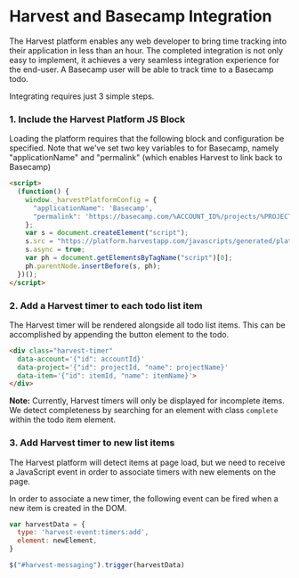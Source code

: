 # Harvest and Basecamp Integration

The Harvest platform enables any web developer to bring time tracking into their application in less than an hour. 
The completed integration is not only easy to implement, it achieves a very seamless integration experience 
for the end-user. A Basecamp user will be able to track time to a Basecamp todo. 

Integrating requires just 3 simple steps.

### 1. Include the Harvest Platform JS Block

Loading the platform requires that the following block and configuration be
specified. Note that we've set two key variables to for Basecamp, namely "applicationName" and "permalink" (which enables Harvest to link back to Basecamp)

```html
<script>
  (function() {
    window._harvestPlatformConfig = {
      "applicationName": 'Basecamp',
      "permalink": 'https://basecamp.com/%ACCOUNT_ID%/projects/%PROJECT_ID%/todos/%ITEM_ID%'
    };
    var s = document.createElement("script");
    s.src = "https://platform.harvestapp.com/javascripts/generated/platform.js";
    s.async = true;
    var ph = document.getElementsByTagName("script")[0];
    ph.parentNode.insertBefore(s, ph);
  })();
</script>
```

### 2. Add a Harvest timer to each todo list item

The Harvest timer will be rendered alongside all todo
list items. This can be accomplished by appending the
button element to the todo.

```html
<div class="harvest-timer"
  data-account='{"id": accountId}'
  data-project='{"id": projectId, "name": projectName}'
  data-item='{"id": itemId, "name": itemName}'>
</div>
```

**Note:** Currently, Harvest timers will only be
displayed for incomplete items. We detect completeness by
searching for an element with class `complete` within the
todo item element.

### 3. Add Harvest timer to new list items

The Harvest platform will detect items at page load, but
we need to receive a JavaScript event in order to
associate timers with new elements on the page.

In order to associate a new timer, the following event
can be fired when a new item is created in the DOM.

```js
var harvestData = {
  type: 'harvest-event:timers:add',
  element: newElement,
}

$("#harvest-messaging").trigger(harvestData)
```
